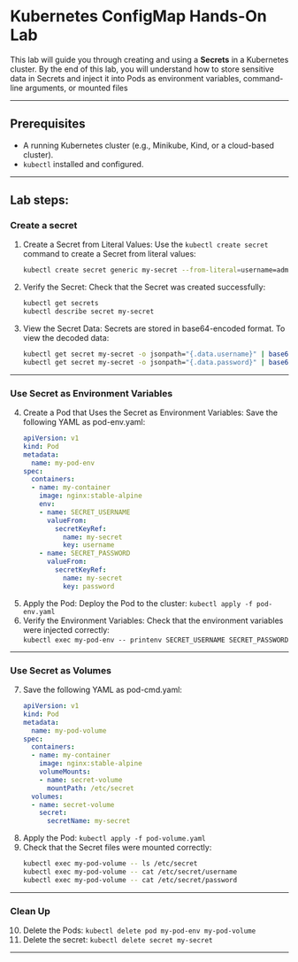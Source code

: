 
# Kubernetes ConfigMap Hands-On Lab

This lab will guide you through creating and using a **Secrets** in a Kubernetes cluster. By the end of this lab, you will understand how to store sensitive data in Secrets and inject it into Pods as environment variables, command-line arguments, or mounted files

---

## **Prerequisites**
- A running Kubernetes cluster (e.g., Minikube, Kind, or a cloud-based cluster).
- `kubectl` installed and configured.

---

## **Lab steps:**
### Create a secret
1. Create a Secret from Literal Values:
Use the `kubectl create secret` command to create a Secret from literal values:
	```bash
	kubectl create secret generic my-secret --from-literal=username=admin --from-literal=password=secret
2. Verify the Secret:
Check that the Secret was created successfully:
	```bash
	kubectl get secrets
	kubectl describe secret my-secret
3. View the Secret Data:
Secrets are stored in base64-encoded format. To view the decoded data:
	```bash
	kubectl get secret my-secret -o jsonpath="{.data.username}" | base64 --decode
	kubectl get secret my-secret -o jsonpath="{.data.password}" | base64 --decode
---
### Use Secret as Environment Variables
4. Create a Pod that Uses the Secret as Environment Variables:
Save the following YAML as pod-env.yaml:
	```yaml
	apiVersion: v1
	kind: Pod
	metadata:
	  name: my-pod-env
	spec:
	  containers:
	  - name: my-container
	    image: nginx:stable-alpine
	    env:
	    - name: SECRET_USERNAME
	      valueFrom:
	        secretKeyRef:
	          name: my-secret
	          key: username
	    - name: SECRET_PASSWORD
	      valueFrom:
	        secretKeyRef:
	          name: my-secret
	          key: password
5. Apply the Pod:
Deploy the Pod to the cluster: `kubectl apply -f pod-env.yaml`
6. Verify the Environment Variables:
Check that the environment variables were injected correctly:  
`kubectl exec my-pod-env -- printenv SECRET_USERNAME SECRET_PASSWORD`
---
### Use Secret as Volumes
7. Save the following YAML as pod-cmd.yaml:
	```yaml
	apiVersion: v1
	kind: Pod
	metadata:
	  name: my-pod-volume
	spec:
	  containers:
	  - name: my-container
	    image: nginx:stable-alpine
	    volumeMounts:
	    - name: secret-volume
	      mountPath: /etc/secret
	  volumes:
	  - name: secret-volume
	    secret:
	      secretName: my-secret
8. Apply the Pod: `kubectl apply -f pod-volume.yaml`
9. Check that the Secret files were mounted correctly:
	```bash
	kubectl exec my-pod-volume -- ls /etc/secret
	kubectl exec my-pod-volume -- cat /etc/secret/username
	kubectl exec my-pod-volume -- cat /etc/secret/password 
---
### Clean Up
10. Delete the Pods: `kubectl delete pod my-pod-env my-pod-volume`
11. Delete the secret: `kubectl delete secret my-secret`
---